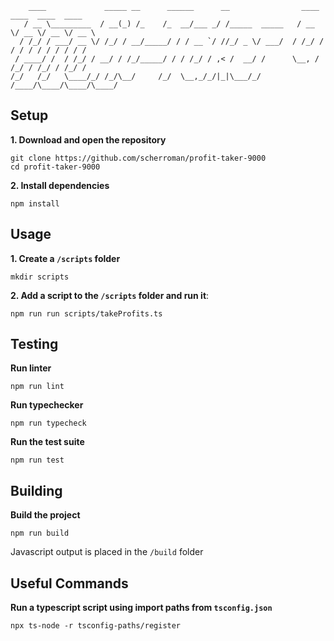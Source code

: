 ```
    ____             _____ __      ______      __                ____  ____  ____  ____
   / __ \_________  / __(_) /_    /_  __/___ _/ /_____  _____   / __ \/ __ \/ __ \/ __ \
  / /_/ / ___/ __ \/ /_/ / __/_____/ / / __ `/ //_/ _ \/ ___/  / /_/ / / / / / / / / / /
 / ____/ /  / /_/ / __/ / /_/_____/ / / /_/ / ,< /  __/ /      \__, / /_/ / /_/ / /_/ /
/_/   /_/   \____/_/ /_/\__/     /_/  \__,_/_/|_|\___/_/      /____/\____/\____/\____/

```

## Setup

**1. Download and open the repository**

```
git clone https://github.com/scherroman/profit-taker-9000
cd profit-taker-9000
```

**2. Install dependencies**

```
npm install
```

## Usage

**1. Create a `/scripts` folder**

```
mkdir scripts
```

**2. Add a script to the `/scripts` folder and run it**:

```
npm run run scripts/takeProfits.ts
```

## Testing

**Run linter**

```
npm run lint
```

**Run typechecker**

```
npm run typecheck
```

**Run the test suite**

```
npm run test
```

## Building

**Build the project**

```
npm run build
```

Javascript output is placed in the `/build` folder

## Useful Commands

**Run a typescript script using import paths from `tsconfig.json`**

```
npx ts-node -r tsconfig-paths/register
```
